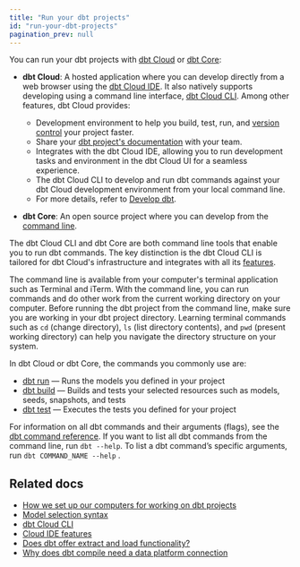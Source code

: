 ```yaml
---
title: "Run your dbt projects"
id: "run-your-dbt-projects"
pagination_prev: null
---
```

You can run your dbt projects with [dbt Cloud](/docs/cloud/about-cloud/dbt-cloud-features) or [dbt Core](https://github.com/dbt-labs/dbt-core):

- **dbt Cloud**: A hosted application where you can develop directly from a web browser using the [dbt Cloud IDE](/docs/cloud/dbt-cloud-ide/develop-in-the-cloud). It also natively supports developing using a command line interface, [dbt Cloud CLI](/docs/cloud/cloud-cli-installation). Among other features, dbt Cloud provides: 

  - Development environment to help you build, test, run, and [version control](/docs/collaborate/git-version-control) your project faster.
  - Share your [dbt project's documentation](/docs/collaborate/build-and-view-your-docs) with your team.
  - Integrates with the dbt Cloud IDE, allowing you to run development tasks and environment in the dbt Cloud UI for a seamless experience.
  - The dbt Cloud CLI to develop and run dbt commands against your dbt Cloud development environment from your local command line.
  - For more details, refer to [Develop dbt](/docs/cloud/about-develop-dbt).

- **dbt Core**: An open source project where you can develop from the [command line](/docs/core/installation-overview).

The dbt Cloud CLI and dbt Core are both command line tools that enable you to run dbt commands. The key distinction is the dbt Cloud CLI is tailored for dbt Cloud's infrastructure and integrates with all its [features](/docs/cloud/about-cloud/dbt-cloud-features).

The command line is available from your computer's terminal application such as Terminal and iTerm. With the command line, you can run commands and do other work from the current working directory on your computer. Before running the dbt project from the command line, make sure you are working in your dbt project directory. Learning terminal commands such as `cd` (change directory), `ls` (list directory contents), and `pwd` (present working directory) can help you navigate the directory structure on your system.

In dbt Cloud or dbt Core, the commands you commonly use are:

- [dbt run](/reference/commands/run) &mdash; Runs the models you defined in your project
- [dbt build](/reference/commands/build) &mdash; Builds and tests your selected resources such as models, seeds, snapshots, and tests
- [dbt test](/reference/commands/test) &mdash; Executes the tests you defined for your project

For information on all dbt commands and their arguments (flags), see the [dbt command reference](/reference/dbt-commands). If you want to list all dbt commands from the command line, run `dbt --help`. To list a dbt command’s specific arguments, run `dbt COMMAND_NAME --help` .

## Related docs

- [How we set up our computers for working on dbt projects](https://discourse.getdbt.com/t/how-we-set-up-our-computers-for-working-on-dbt-projects/243)
- [Model selection syntax](/reference/node-selection/syntax)
- [dbt Cloud CLI](/docs/cloud/cloud-cli-installation)
- [Cloud IDE features](/docs/cloud/dbt-cloud-ide/develop-in-the-cloud#ide-features)
- [Does dbt offer extract and load functionality?](/faqs/Project/transformation-tool)
- [Why does dbt compile need a data platform connection](/faqs/Warehouse/db-connection-dbt-compile)
